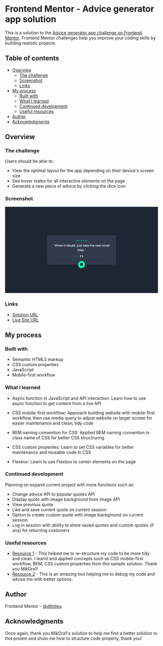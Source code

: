 # Frontend Mentor - Advice generator app solution

This is a solution to the [Advice generator app challenge on Frontend Mentor](https://www.frontendmentor.io/challenges/advice-generator-app-QdUG-13db). Frontend Mentor challenges help you improve your coding skills by building realistic projects.

## Table of contents

- [Overview](#overview)
  - [The challenge](#the-challenge)
  - [Screenshot](#screenshot)
  - [Links](#links)
- [My process](#my-process)
  - [Built with](#built-with)
  - [What I learned](#what-i-learned)
  - [Continued development](#continued-development)
  - [Useful resources](#useful-resources)
- [Author](#author)
- [Acknowledgments](#acknowledgments)

## Overview

### The challenge

Users should be able to:

- View the optimal layout for the app depending on their device's screen size
- See hover states for all interactive elements on the page
- Generate a new piece of advice by clicking the dice icon

### Screenshot

![Project preview screenshot](./images/project-preview.png)

### Links

- [Solution URL](https://github.com/dthilieu/advice-generator-app)
- [Live Site URL](https://dthilieu.github.io/advice-generator-app/)

## My process

### Built with

- Semantic HTML5 markup
- CSS custom properties
- JavaScript
- Mobile-first workflow

### What I learned

- Async function in JavaScript and API interaction: Learn how to use async function to get content from a live API

- CSS mobile-first workflow: Approach building website with mobile-first workflow, then use media query to adjust website on larger screen for easier maintenance and clean, tidy code

- BEM naming convention for CSS: Applied BEM naming convention in class name of CSS for better CSS structruring

- CSS custom properties: Learn to set CSS variables for better maintenance and reusable code in CSS

- Flexbox: Learn to use Flexbox to center elements on the page

### Continued development

Planning on expand current project with more functions such as:

- Change advice API to popular quotes API
- Display quote with image background from image API
- View previous quote
- Like and save current quote on current session
- Option to create custom quote with image background on current session
- Log in session with ability to show saved quotes and custom quotes (if any) for returning customers

### Useful resources

- [Resource 1](https://github.com/MikDra1/adviceGeneratorApp1/tree/main) - This helped me to re-structure my code to be more tidy and clean. I learnt and applied concepts such as CSS mobile-first workflow, BEM, CSS custom properties from this sample solution. Thank you MikDra1!
- [Resource 2](https://chatgpt.com/) - This is an amazing tool helping me to debug my code and advise me with better options.

## Author

Frontend Mentor - [@dthilieu](https://www.frontendmentor.io/profile/dthilieu)

## Acknowledgments

Once again, thank you MikDra1's solution to help me find a better solution to this prolem and show me how to structure code properly, thank you!
